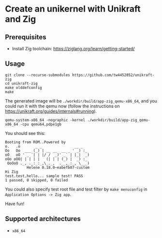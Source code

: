 # Create an unikernel with Unikraft and Zig

## Prerequisites
- Install Zig toolchain: https://ziglang.org/learn/getting-started/

## Usage

```
git clone --recurse-submodules https://github.com/tw4452852/unikraft-zig
cd unikraft-zig
make olddefconfig
make
```

The generated image will be `./workdir/build/app-zig_qemu-x86_64`,
and you could run it with the qemu now (follow the instructions on https://unikraft.org/guides/internals#running).

```
qemu-system-x86_64 -nographic -kernel ./workdir/build/app-zig_qemu-x86_64 -cpu qemu64,pdpe1gb
```

You should see this:

```
Booting from ROM..Powered by
o.   .o       _ _               __ _
Oo   Oo  ___ (_) | __ __  __ _ ' _) :_
oO   oO ' _ `| | |/ /  _)' _` | |_|  _)
oOo oOO| | | | |   (| | | (_) |  _) :_
 OoOoO ._, ._:_:_,\_._,  .__,_:_, \___)
          Helene 0.18.0~eabefb07-custom
Hi Zig
test.test.hello... sample test! PASS
1 passed, 0 skipped, 0 failed
```

You could also specify test root file and test filter by `make menuconfig`
in `Application Options -> Zig app`.

Have fun!

## Supported architectures
- `x86_64`
